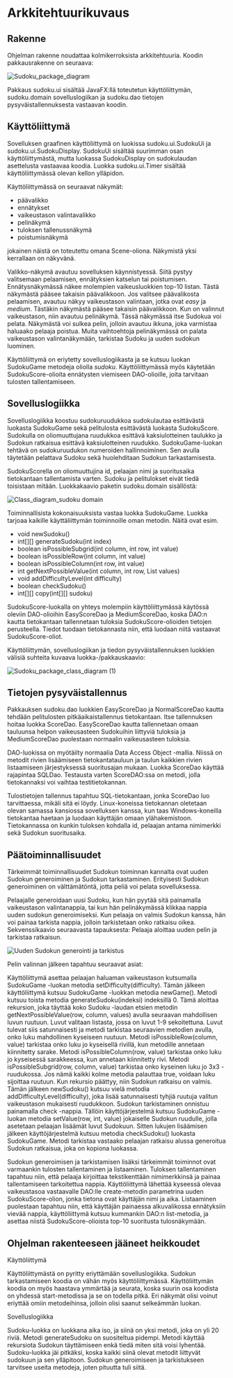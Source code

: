 # Arkkitehtuurikuvaus

## Rakenne
Ohjelman rakenne noudattaa kolmikerroksista arkkitehtuuria.
Koodin pakkausrakenne on seuraava:

![Sudoku_package_diagram](https://user-images.githubusercontent.com/81009944/115229863-3bd67a00-a11c-11eb-9668-585ea7b22d1e.png)

Pakkaus sudoku.ui sisältää JavaFX:llä toteutetun käyttöliittymän, sudoku.domain sovelluslogiikan ja sudoku.dao tietojen pysyväistallennuksesta vastaavan koodin.

## Käyttöliittymä
Sovelluksen graafinen käyttöliittymä on luokissa sudoku.ui.SudokuUi ja sudoku.ui.SudokuDisplay. SudokuUi sisältää suurimman osan käyttöliittymästä, mutta luokassa SudokuDisplay on sudokulaudan asettelusta vastaavaa koodia. Luokka sudoku.ui.Timer sisältää käyttöliittymässä olevan kellon ylläpidon.

Käyttöliittymässä on seuraavat näkymät:
* päävalikko
* ennätykset
* vaikeustason valintavalikko
* pelinäkymä
* tuloksen tallenussnäkymä
* poistumisnäkymä

jokainen näistä on toteutettu omana Scene-oliona. Näkymistä yksi kerrallaan on näkyvänä.

Valikko-näkymä avautuu sovelluksen käynnistyessä. Siitä pystyy valitsemaan pelaamisen, ennätyksien katselun tai poistumisen. Ennätysnäkymässä näkee molempien vaikeusluokkien top-10 listan. Tästä näkymästä pääsee takaisin päävalikkoon. Jos valitsee päävalikosta pelaamisen, avautuu näkyy vaikeustason valintaan, jotka ovat _easy_ ja _medium_. Tästäkin näkymästä pääsee takaisin päävalikkoon. Kun on valinnut vaikeustason, niin avautuu pelinäkymä. Tässä näkymässä itse Sudokua voi pelata. Näkymästä voi sulkea pelin, jolloin avautuu ikkuna, joka varmistaa haluaako pelaaja poistua. Muita vaihtoehtoja pelinäkymässä on palata vaikeustason valintanäkymään, tarkistaa Sudoku ja uuden sudokun luominen.

Käyttöliittymä on eriytetty sovelluslogiikasta ja se kutsuu luokan SudokuGame metodeja oliolla _sudoku_. Käyttöliittymässä myös käytetään SudokuScore-olioita ennätysten viemiseen DAO-olioille, joita tarvitaan tulosten tallentamiseen.

## Sovelluslogiikka

Sovelluslogiikka koostuu sudokuruudukkoa sudokulautaa esittävästä luokasta SudokuGame sekä pelitulosta esittävästä luokasta SudokuScore. Sudokulla on oliomuuttujana ruudukkoa esittävä kaksiulotteinen taulukko ja Sudokun ratkaisua esittävä kaksiulotteinen ruudukko. SudokuGame-luokan tehtävä on sudokuruudukon numeroiden hallinnoiminen. Sen avulla täytetään pelattava Sudoku sekä huolehditaan Sudokun tarkastamisesta.

SudokuScorella on oliomuuttujina id, pelaajan nimi ja suoritusaika tietokantaan tallentamista varten. Sudoku ja pelitulokset eivät tiedä toisistaan mitään. 
Luokkakaavio paketin sudoku.domain sisällöstä:

![Class_diagram_sudoku domain](https://user-images.githubusercontent.com/81009944/116816516-e6ae5580-ab6a-11eb-83d9-536652e38c86.png)

Toiminnallisista kokonaisuuksista vastaa luokka SudokuGame. Luokka tarjoaa kaikille käyttäliittymän toiminnoille oman metodin. Näitä ovat esim.

* void newSudoku()
* int[][] generateSudoku(int index)
* boolean isPossibleSubgrid(int column, int row, int value)
* boolean isPossibleRow(int column, int value)
* boolean isPossibleColumn(int row, int value)
* int getNextPossibleValue(int column, int row, List<Integer> values)
* void addDifficultyLevel(int difficulty)
* boolean checkSudoku()
* int[][] copy(int[][] sudoku)

SudokuScore-luokalla on yhteys molempiin käyttöliittymässä käytössä oleviin DAO-olioihin EasyScoreDao ja MediumScoreDao, koska DAO:n kautta tietokantaan tallennetaan tuloksia SudokuScore-olioiden tietojen perusteella. Tiedot tuodaan tietokannasta niin, että luodaan niitä vastaavat SudokuScore-oliot.

Käyttöliittymän, sovelluslogiikan ja tiedon pysyväistallennuksen luokkien välisiä suhteita kuvaava luokka-/pakkauskaavio:

![Sudoku_package_class_diagram (1)](https://user-images.githubusercontent.com/81009944/116818453-24fc4280-ab74-11eb-8a04-2145f1a8c939.png)

## Tietojen pysyväistallennus
Pakkauksen sudoku.dao luokkien EasyScoreDao ja NormalScoreDao kautta tehdään pelitulosten pitkäaikaistallennus tietokantaan. Itse tallennuksen hoitaa luokka ScoreDao. EasyScoreDao kautta tallennetaan omaan tauluunsa helpon vaikeusasteen Sudokuihin liittyviä tuloksia ja MediumScoreDao puolestaan normaalin vaikeusasteen tuloksia. 

DAO-luokissa on myötäilty normaalia Data Access Object -mallia. Niissä on metodit rivien lisäämiseen tietokantatauluun ja taulun kaikkien rivien listaamiseen järjestyksessä suoritusajan mukaan. Luokka ScoreDao käyttää rajapintaa SQLDao. Testausta varten ScoreDAO:ssa on metodi, jolla tietokannaksi voi vaihtaa testitietokannan.

Tulostietojen tallennus tapahtuu SQL-tietokantaan, jonka ScoreDao luo tarvittaessa, mikäli sitä ei löydy. Linux-koneissa tietokannan oletetaan olevan samassa kansiossa sovelluksen kanssa, kun taas Windows-koneilla tietokantaa haetaan ja luodaan käyttäjän omaan ylähakemistoon. Tietokannassa on kunkin tuloksen kohdalla id, pelaajan antama nimimerkki sekä Sudokun suoritusaika.

## Päätoiminnallisuudet
Tärkeimmät toiminnallisuudet Sudokun toiminnan kannalta ovat uuden Sudokun generoiminen ja Sudokun tarkastaminen. Erityisesti Sudokun generoiminen on välttämätöntä, jotta peliä voi pelata sovelluksessa.

Pelaajalle generoidaan uusi Sudoku, kun hän pyytää sitä painamalla vaikeustason valintanappia, tai kun hän pelinäkymässä klikkaa nappia uuden sudokun generoimiseksi. Kun pelaaja on valmis Sudokun kanssa, hän voi painaa tarkista nappia, jolloin tarkistetaan onko ratkaisu oikea.
Sekvenssikaavio seuraavasta tapauksesta:
Pelaaja aloittaa uuden pelin ja tarkistaa ratkaisun.

![Uuden Sudokun generointi ja tarkistus](https://user-images.githubusercontent.com/81009944/115964602-f6f08000-a52d-11eb-91d2-8f20ac8ad9c2.png)

Pelin valinnan jälkeen tapahtuu seuraavat asiat: 

Käyttöliittymä asettaa pelaajan haluaman vaikeustason kutsumalla SudokuGame -luokan metodia setDifficulty(difficulty).
Tämän jälkeen käyttöliittymä kutsuu SudokuGame -luokkan metodia newGame(). 
Metodi kutsuu toista metodia generateSudoku(indeksi) indeksillä 0. 
Tämä aloittaa rekursion, joka täyttää koko Sudoku -laudan etsien metodin getNextPossibleValue(row, column, values) avulla seuraavan mahdollisen luvun ruutuun.
Luvut valitaan listasta, jossa on luvut 1-9 sekoitettuna. Luvut tulevat siis satunnaisesti ja metodi tarkistaa seuraavien metodien avulla, onko luku mahdollinen kyseiseen ruutuun. Metodi isPossibleRow(column, value) tarkistaa onko luku jo kyseisellä rivillä, kun metodille annetaan kiinnitetty sarake. Metodi isPossibleColumn(row, value) tarkistaa onko luku jo kyseisessä sarakkeessa, kun annetaan kiinnitetty rivi. Metodi isPossibleSubgrid(row, column, value) tarkistaa onko kyseinen luku jo 3x3 -ruudukossa. Jos nämä kaikki kolme metodia palauttaa true, voidaan luku sijoittaa ruutuun. Kun rekursio päättyy, niin Sudokun ratkaisu on valmis. Tämän jälkeen newSudoku() kutsuu vielä metodia addDifficultyLevel(difficulty), joka lisää satunnaisesti tyhjiä ruutuja valitun vaikeustason mukaisesti ruudukkoon. Sudokun tarkistaminen onnistuu painamalla check -nappia. Tällöin käyttöjärjestelmä kutsuu SudokuGame -luokan metodia setValue(row, int, value) jokaiselle Sudokun ruudulle, jolla asetetaan pelaajan lisäämät luvut Sudokuun. Sitten lukujen lisäämisen jälkeen käyttöjärjestelmä kutsuu metodia checkSudoku() luokasta SudokuGame. Metodi tarkistaa vastaako pelaajan ratkaisu alussa generoitua Sudokun ratkaisua, joka on kopiona luokassa.

Sudokun generoimisen ja tarkistamisen lisäksi tärkeimmät toiminnot ovat varmaankin tulosten tallentaminen ja listaaminen. Tuloksen tallentaminen tapahtuu niin, että pelaaja kirjoittaa tekstikenttään nimimerkkinsä ja painaa tallentamiseen tarkoitettua nappia. Käyttöliittymä lähettää kyseessä olevaa vaikeustasoa vastaavalle DAO:lle create-metodin parametrina uuden SudokuScore-olion, jonka tietona ovat käyttäjän nimi ja aika. Listaaminen puolestaan tapahtuu niin, että käyttäjän painaessa alkuvalikossa ennätyksiin vievää nappia, käyttöliittymä kutsuu kummankin DAO:n list-metodia, ja asettaa niistä SudokuScore-olioista top-10 suoritusta tulosnäkymään.

## Ohjelman rakenteeseen jääneet heikkoudet

Käyttöliittymä

Käyttöliittymästä on pyritty eriyttämään sovelluslogiikka. Sudokun tarkastamiseen koodia on vähän myös käyttöliittymässä. Käyttöliittymän koodia on myös haastava ymmärtää ja seurata, koska suurin osa koodista on yhdessä start-metodissa ja se on todella pitkä. Eri näkymät olisi voinut eriyttää omiin metodeihinsa, jolloin olisi saanut selkeämmän luokan.

Sovelluslogiikka

Sudoku-luokka on luokkana aika iso, ja siinä on yksi metodi, joka on yli 20 riviä. Metodi generateSudoku on suositeltua pidempi. Metodi käyttää rekursiota Sudokun täyttämiseen enkä tiedä miten sitä voisi lyhentää. Sudoku-luokka jäi pitkäksi, koska kaikki siinä olevat metodit liittyvät sudokuun ja sen ylläpitoon. Sudokun generoimiseen ja tarkistukseen tarvitsee useita metodeja, joten pituutta tuli siitä.



